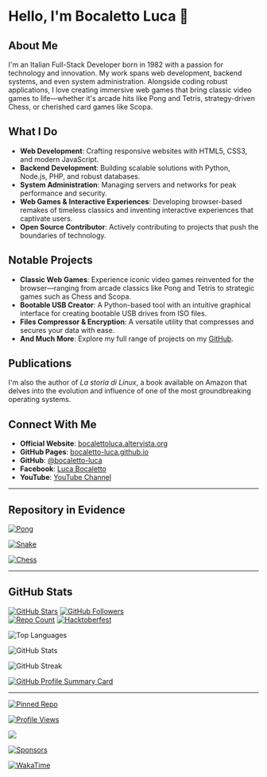 # Hello, I'm Bocaletto Luca 👋

## About Me

I'm an Italian Full-Stack Developer born in 1982 with a passion for technology and innovation. My work spans web development, backend systems, and even system administration. Alongside coding robust applications, I love creating immersive web games that bring classic video games to life—whether it's arcade hits like Pong and Tetris, strategy-driven Chess, or cherished card games like Scopa.

## What I Do

- **Web Development**: Crafting responsive websites with HTML5, CSS3, and modern JavaScript.
- **Backend Development**: Building scalable solutions with Python, Node.js, PHP, and robust databases.
- **System Administration**: Managing servers and networks for peak performance and security.
- **Web Games & Interactive Experiences**: Developing browser-based remakes of timeless classics and inventing interactive experiences that captivate users.
- **Open Source Contributor**: Actively contributing to projects that push the boundaries of technology.

## Notable Projects

- **Classic Web Games**: Experience iconic video games reinvented for the browser—ranging from arcade classics like Pong and Tetris to strategic games such as Chess and Scopa.
- **Bootable USB Creator**: A Python-based tool with an intuitive graphical interface for creating bootable USB drives from ISO files.
- **Files Compressor & Encryption**: A versatile utility that compresses and secures your data with ease.
- **And Much More**: Explore my full range of projects on my [GitHub](https://github.com/bocaletto-luca/).

## Publications

I'm also the author of *La storia di Linux*, a book available on Amazon that delves into the evolution and influence of one of the most groundbreaking operating systems.

## Connect With Me

- **Official Website**: [bocalettoluca.altervista.org](https://bocalettoluca.altervista.org)
- **GitHub Pages**: [bocaletto-luca.github.io](https://bocaletto-luca.github.io)
- **GitHub**: [@bocaletto-luca](https://github.com/bocaletto-luca/)
- **Facebook**: [Luca Bocaletto](https://www.facebook.com/people/Luca-Bocaletto/pfbid0hJenerqZQQ6zJAkY6cc2511AeSiGHvP7Jxr3bBrA7Kque99TprKQn99b2t3eZ41Ll)
- **YouTube**: [YouTube Channel](https://www.youtube.com/@elektronoide)

---

## Repository in Evidence

[![Pong](https://github-readme-stats.vercel.app/api/pin/?username=bocaletto-luca&repo=Pong&theme=radical)](https://github.com/bocaletto-luca/Pong)

[![Snake](https://github-readme-stats.vercel.app/api/pin/?username=bocaletto-luca&repo=Snake&theme=radical)](https://github.com/bocaletto-luca/Snake)

[![Chess](https://github-readme-stats.vercel.app/api/pin/?username=bocaletto-luca&repo=Chess&theme=radical)](https://github.com/bocaletto-luca/Chess)

---

## GitHub Stats
<!-- Badge per i follower e il numero dei repository -->
[![GitHub Stars](https://img.shields.io/github/stars/bocaletto-luca?style=social)](https://github.com/bocaletto-luca)
[![GitHub Followers](https://img.shields.io/github/followers/bocaletto-luca?label=Followers&style=social)](https://github.com/bocaletto-luca)  
[![Repo Count](https://img.shields.io/badge/dynamic/json?color=blue&label=Repositories&query=public_repos&url=https%3A%2F%2Fapi.github.com%2Fusers%2Fbocaletto-luca)](https://github.com/bocaletto-luca?tab=repositories)
[![Hacktoberfest](https://img.shields.io/badge/Hacktoberfest-Completed-blue)](https://hacktoberfest.digital)

<!-- Linguaggi più usati, con layout compatto e tema radical -->
![Top Languages](https://github-readme-stats.vercel.app/api/top-langs/?username=bocaletto-luca&layout=compact&theme=radical)
<!-- Statistiche generali: commit, contributi e altro -->
![GitHub Stats](https://github-readme-stats.vercel.app/api?username=bocaletto-luca&show_icons=true&theme=radical)
<!-- Streak di attività quotidiana -->
![GitHub Streak](https://github-readme-streak-stats.herokuapp.com/?user=bocaletto-luca&theme=radical)
<!-- Profile Summary Card -->
[![GitHub Profile Summary Card](https://github-profile-summary-cards.vercel.app/api/cards/profile-details?username=bocaletto-luca&theme=github_dark)](https://github.com/bocaletto-luca)

---

[![Pinned Repo](https://github-readme-stats.vercel.app/api/pin/?username=bocaletto-luca&repo=NomeDelRepo)](https://github.com/bocaletto-luca/NomeDelRepo)

[![Profile Views](https://visitor-badge.laobi.icu/badge?page_id=bocaletto-luca)](https://github.com/bocaletto-luca)

![](https://quotes-github.vercel.app/api?theme=radical)

[![Sponsors](https://img.shields.io/badge/Sponsors-Become_a_supporter-brightgreen)](https://github.com/sponsors/bocaletto-luca)

[![WakaTime](https://github-readme-stats.vercel.app/api/wakatime?username=bocaletto-luca&layout=compact)](https://wakatime.com/@bocaletto-luca)


